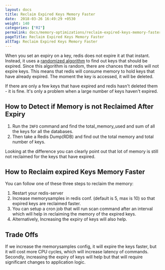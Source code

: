 ```yaml
---
layout: docs
title: Reclaim Expired Keys Memory Faster
date:  2018-03-26 16:49:29 +0530
weight: 140
categories: ["RI"]
permalink: docs/memory-optimizations/reclaim-expired-keys-memory-faster/
pageTitle: Reclaim Expired Keys Memory Faster
altTag: Reclaim Expired Keys Memory Faster
---
```

When you set an expiry on a key, redis does not expire it at that instant. Instead, it uses a [randomized algorithm](https://redis.io/commands/expire) to find out keys that should be expired. Since this algorithm is random, there are chances that redis will not expire keys. This means that redis will consume memory to hold keys that have already expired. The moment the key is accessed, it will be deleted.

If there are only a few keys that have expired and redis hasn't deleted them - it is fine. It's only a problem when a large number of keys haven't expired.

## How to Detect if Memory is not Reclaimed After Expiry

1. Run the `INFO` command and find the total_memory_used and sum of all the keys for all the databases.
1. Then take a Redis Dump(RDB) and find out the total memory and total number of keys.

Looking at the difference you can clearly point out that lot of memory is still not reclaimed for the keys that have expired.

## How to Reclaim expired Keys Memory Faster

You can follow one of these three steps to reclaim the memory:

1. Restart your redis-server
1. Increase memorysamples in redis conf. (default is 5, max is 10) so that expired keys are reclaimed faster.
1. You can setup a cron job that will run scan command after an interval which will help in reclaiming the memory of the expired keys.
1. Alternatively, Increasing the expiry of keys will also help.

## Trade Offs

If we increase the memorysamples config, it will expire the keys faster, but it will cost more CPU cycles, which will increase latency of commands. Secondly, increasing the expiry of keys will help but that will require significant changes to application logic.
